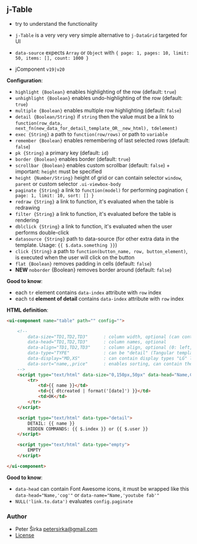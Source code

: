 ## j-Table

- try to understand the functionality
- `j-Table` is a very very very simple alternative to `j-DataGrid` targeted for UI
- `data-source` expects `Array` or `Object` with `{ page: 1, pages: 10, limit: 50, items: [], count: 1000 }`

- jComponent `v19|v20`

__Configuration__:

- `highlight {Boolean}` enables highlighting of the row (default: `true`)
- `unhighlight {Boolean}` enables undo-highlighting of the row (default: `true`)
- `multiple {Boolean}` enables multiple row highlighting (default: `false`)
- `detail {Boolean/String}` if `string` then the value must be a link to `function(row_data, next_fn(new_data_for_detail_template_OR__new_html), tdelement)`
- `exec {String}` a path to `function(row/rows)` or path to `variable`
- `remember {Boolean}` enables remembering of last selected rows (default: `false`)
- `pk {String}` a primary key (default: `id`)
- `border {Boolean}` enables border (default: `true`)
- `scrollbar {Boolean}` enables custom scrollbar (default: `false`) + important: `height` must be specified
- `height {Number/String}` height of grid or can contain selector `window`, `parent` or custom selector `.ui-viewbox-body`
- `paginate {String}` a link to `function(model)` for performing pagination `{ page: 1, limit: 10, sort: [] }`
- `redraw {String}` a link to function, it's evaluated when the table is redrawing
- `filter {String}` a link to function, it's evaluated before the table is rendering
- `dblclick {String}` a link to function, it's evaluated when the user performs double-click
- `datasource {String}` path to data-source (for other extra data in the template. Usage: `{{ $.data.something }}`)
- `click {String}` a path to `function(button_name, row, button_element)`, is executed when the user will click on the button
- `flat {Boolean}` removes padding in cells (default: `false`)
- __NEW__ `noborder` {Boolean} removes border around (default: `false`)

__Good to know__:

- each `tr` element contains `data-index` attribute with `row` index
- each `td` __element of detail__ contains `data-index` attribute with `row` index

__HTML definition__:

```html
<ui-component name="table" path="" config="">

	<!--
		data-size="TD1,TD2,TD3"      : column width, optional (can contain pixels or percentage), "0" means "auto" width
		data-head="TD1,TD2,TD3"      : column names, optional
		data-align="TD1,TD2,TD3"     : column align, optional (0: left, 1: center, 2: right)
		data-type="TYPE"             : can be "detail" (Tangular template) or "empty" (empty is rendered when the Array is empty)
		data-display="MD,XS"         : can contain display types "LG" large, "MD" medium, "SM" small, "XS" extra small
		data-sort="name,,price"      : enables sorting, can contain the name of fields (a column with empty value will have disabled sorting)
	-->
	<script type="text/html" data-size="0,150px,50px" data-head="Name,Created,Opt" data-align="0,0,1" data-sort="1">
		<tr>
			<td>{{ name }}</td>
			<td>{{ dtcreated | format('[date]') }}</td>
			<td>OK</td>
		</tr>
	</script>

	<script type="text/html" data-type="detail">
		DETAIL: {{ name }}
		HIDDEN COMMANDS: {{ $.index }} or {{ $.user }}
	</script>

	<script type="text/html" data-type="empty">
		EMPTY
	</script>

</ui-component>
```

__Good to know__:

- `data-head` can contain Font Awesome icons, it must be wrapped like this `data-head="Name,'cog'"` or `data-name="Name,'youtube fab'"`
- `NULL('link.to.data')` evaluates `config.paginate`

### Author

- Peter Širka <petersirka@gmail.com>
- [License](https://www.totaljs.com/license/)